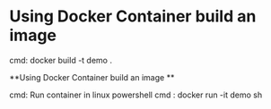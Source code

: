 

# Using Docker Container build an image
cmd: docker build -t demo .

**Using Docker Container build an image **

cmd: Run container in linux powershell
cmd : docker run -it demo sh


